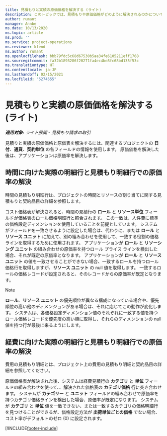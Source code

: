 ```yaml
---
title: 見積もりと実績の原価価格を解決する (ライト)
description: このトピックでは、見積もりや原価価格がどのように解決されるのかについて説明します。
author: rumant
manager: Annbe
ms.date: 10/13/2020
ms.topic: article
ms.prod: ''
ms.service: project-operations
ms.reviewer: kfend
ms.author: rumant
ms.openlocfilehash: bbb79fdc5c68d67530b5aa34fe6105211eff1768
ms.sourcegitcommit: fa32b1893286f20271fa4ec4be8fc68bd135f53c
ms.translationtype: HT
ms.contentlocale: ja-JP
ms.lasthandoff: 02/15/2021
ms.locfileid: "5274555"
---
```

# <a name="resolve-cost-prices-on-estimates-and-actuals---lite"></a>見積もりと実績の原価価格を解決する (ライト)

_**適用対象:** ライト展開 - 見積もり請求の取引_

見積りと実績の原価価格と原価表を解決するには、関連するプロジェクトの **日付**、**通貨**、**契約単位** の各フィールドの情報を使用します。 原価価格を解決した後は、アプリケーションは原価率を解決します。

## <a name="resolving-cost-rates-on-actual-and-estimate-lines-for-time"></a>時間に向けた実際の明細行と見積もり明細行での原価率の解決

時間の見積もり明細行は、プロジェクトの時間とリソースの割り当てに関する見積もりと契約品目の詳細を参照します。

コスト価格表が解決されると、時間の見積行の **ロール** と **リソース単位** フィールドが価格表のロール価格明細行と照合されます。 この一致は、人件費に標準の価格設定ディメンションを使用していることを前提としています。 システムがフィールドを一致させるように設定した場合は、代わりに、または **ロール** と **リソース ユニット** に加えて、別の組み合わせを使用して、一致する役割の価格ラインを取得するために使用されます。 アプリケーションが **ロール** と **リソーシング ユニット** の組み合わせの原価率を持つロール プライス ラインを検出した場合、それが既定の原価率となります。 アプリケーションが **ロール** と **リソース ユニット** の値を一致させることができない場合、一致するロールを持つロール価格行を取得しますが、**リソース ユニット** の null 値を取得します。 一致するロールの価格レコードが設定されると、そのレコードからの原価率が既定となります。 

> [!NOTE]
> **ロール**、**リソース ユニット** の優先順位が異なる構成になっている場合や、優先順位の高い他のディメンジョンがある場合は、それに応じてこの動作が変化します。 システムは、各価格設定ディメンション値のそれぞれに一致する値を持つロール価格レコードを優先度の高い順に取得し、それらのディメンションの null 値を持つ行が最後に来るようにします。

## <a name="resolving-cost-rates-on-actual-and-estimate-lines-for-expense"></a>経費に向けた実際の明細行と見積もり明細行での原価率の解決

費用の見積もり明細とは、プロジェクト上の費用の見積もり明細と契約品目の詳細を参照してください。

原価価格表が解決された後、システムは経費見積行の **カテゴリ** と **単位** フィールドの組み合わせを使って、、解決された価格表の **カテゴリ価格** 行に突き合わせます。 システムが **カテゴリー** と **ユニット** フィールドの組み合わせで原価率を持つカテゴリ価格ラインを検出した場合、原価率が既定になります。 システムが **カテゴリ** と **単位** 値を一致できない、または一致するカテゴリの価格明細行を見つけることができるが、価格設定方法が **出荷単位ごとの価格** でない場合、コスト率がデフォルトのゼロ (0) に設定されます。


[!INCLUDE[footer-include](../../includes/footer-banner.md)]